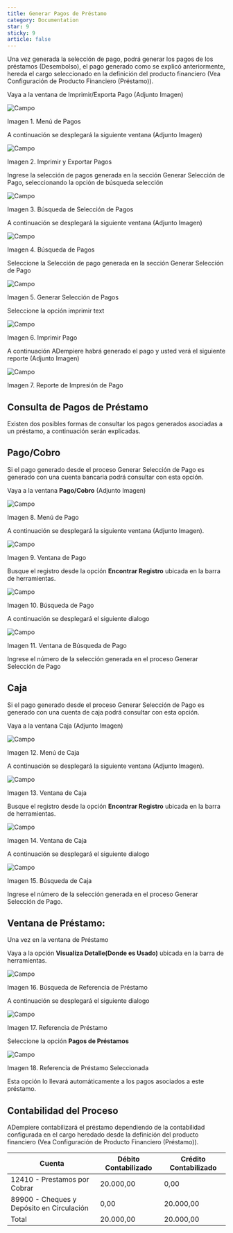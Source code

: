 ```yaml
---
title: Generar Pagos de Préstamo
category: Documentation
star: 9
sticky: 9
article: false
---
```


Una vez generada la selección de pago, podrá generar los pagos de los préstamos (Desembolso), el pago generado como se explicó anteriormente, hereda el cargo seleccionado en la definición del producto financiero (Vea Configuración de Producto Financiero (Préstamo)).

Vaya a la ventana de Imprimir/Exporta Pago (Adjunto Imagen)

![Campo](/assets/img/docs/loan-management/lom-loan-image30.png)

Imagen 1. Menú de Pagos

A continuación se desplegará la siguiente ventana (Adjunto Imagen)

![Campo](/assets/img/docs/loan-management/lom-loan-image31.png)

Imagen 2. Imprimir y Exportar Pagos

Ingrese la selección de pagos generada en la sección Generar Selección de Pago, seleccionando la opción de búsqueda selección

![Campo](/assets/img/docs/loan-management/lom-loan-image32.png)

Imagen 3. Búsqueda de Selección de Pagos

A continuación se desplegará la siguiente ventana (Adjunto Imagen)

![Campo](/assets/img/docs/loan-management/lom-loan-image33.png)

Imagen 4. Búsqueda de Pagos

Seleccione la Selección de pago generada en la sección Generar Selección de Pago

![Campo](/assets/img/docs/loan-management/lom-loan-image34.png)

Imagen 5. Generar Selección de Pagos

Seleccione la opción imprimir text

![Campo](/assets/img/docs/loan-management/lom-loan-image35.png)

Imagen 6. Imprimir Pago

A continuación ADempiere habrá generado el pago y usted verá el siguiente reporte (Adjunto Imagen)

![Campo](/assets/img/docs/loan-management/lom-loan-image36.png)

Imagen 7. Reporte de Impresión de Pago

## Consulta de Pagos de Préstamo

Existen dos posibles formas de consultar los pagos generados asociadas a un préstamo, a continuación serán explicadas.

## Pago/Cobro

Si el pago generado desde el proceso Generar Selección de Pago es generado con una cuenta bancaria podrá consultar con esta opción.

Vaya a la ventana **Pago/Cobro** (Adjunto Imagen)

![Campo](/assets/img/docs/loan-management/lom-loan-image37.png)

Imagen 8. Menú de Pago

A continuación se desplegará la siguiente ventana (Adjunto Imagen).

![Campo](/assets/img/docs/loan-management/lom-loan-image38.png)

Imagen 9. Ventana de Pago

Busque el registro desde la opción **Encontrar Registro** ubicada en la barra de herramientas.

![Campo](/assets/img/docs/loan-management/lom-loan-image39.png)

Imagen 10. Búsqueda de Pago

A continuación se desplegará el siguiente dialogo

![Campo](/assets/img/docs/loan-management/lom-loan-image40.png)

Imagen 11. Ventana de Búsqueda de Pago

Ingrese el número de la selección generada en el proceso Generar Selección de Pago

## Caja

Si el pago generado desde el proceso Generar Selección de Pago es generado con una cuenta de caja podrá consultar con esta opción.

Vaya a la ventana Caja (Adjunto Imagen)

![Campo](/assets/img/docs/loan-management/lom-loan-image41.png)

Imagen 12. Menú de Caja

A continuación se desplegará la siguiente ventana (Adjunto Imagen).

![Campo](/assets/img/docs/loan-management/lom-loan-image42.png)

Imagen 13. Ventana de Caja

Busque el registro desde la opción **Encontrar Registro** ubicada en la barra de herramientas.

![Campo](/assets/img/docs/loan-management/lom-loan-image43.png)

Imagen 14. Ventana de Caja

A continuación se desplegará el siguiente dialogo

![Campo](/assets/img/docs/loan-management/lom-loan-image44.png)

Imagen 15. Búsqueda de Caja

Ingrese el número de la selección generada en el proceso Generar Selección de Pago.

## Ventana de Préstamo:

Una vez en la ventana de Préstamo

Vaya a la opción **Visualiza Detalle(Donde es Usado)** ubicada en la barra de herramientas.

![Campo](/assets/img/docs/loan-management/lom-loan-image45.png)

Imagen 16. Búsqueda de Referencia de Préstamo

A continuación se desplegará el siguiente dialogo

![Campo](/assets/img/docs/loan-management/lom-loan-image46.png)

Imagen 17. Referencia de Préstamo

Seleccione la opción **Pagos de Préstamos**

![Campo](/assets/img/docs/loan-management/lom-loan-image47.png)

Imagen 18. Referencia de Préstamo Seleccionada

Esta opción lo llevará automáticamente a los pagos asociados a este préstamo.

## Contabilidad del Proceso

ADempiere contabilizará el préstamo dependiendo de la contabilidad configurada en el cargo heredado desde la definición del producto financiero (Vea Configuración de Producto Financiero (Préstamo)).

|            Cuenta                         |  Débito Contabilizado | Crédito Contabilizado |
|            ------                         | --------------------  | --------------------- |
| 12410 - Prestamos por Cobrar              |       20.000,00       |         0,00          |
| 89900 - Cheques y Depósito en Circulación |          0,00         |       20.000,00       |
|            Total                          |       20.000,00       |       20.000,00 
